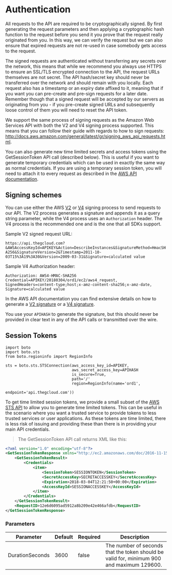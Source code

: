# Authentication

All requests to the API are required to be cryptographically signed. By first generating the request parameters and then applying a cryptographic hash function to the request before you send it you prove that the request really originated from you. In this way, we can verify the request but we can also ensure that expired requests are not re-used in case somebody gets access to the request.

The signed requests are authenticated without transferring any secrets over the network, this means that while we recommend you always use HTTPS to ensure an SSL/TLS encrypted connection to the API, the request URLs themselves are not secret. The API hash/secret key should never be transferred over the network and should remain with you locally. Each request also has a timestamp or an expiry date affixed to it, meaning that if you want you can pre-create and pre-sign requests for a later date. Remember though that a signed request will be accepted by our servers as originating from you  - if you pre-create signed URLs and subsequently loose control of them you will need to reset the API token.

We support the same process of signing requests as the Amazon Web Services API with both the V2 and V4 signing process supported. This means that you can follow their guide with regards to how to sign requests: http://docs.aws.amazon.com/general/latest/gr/signing_aws_api_requests.html.

You can also generate new time limited secrets and access tokens using the GetSessionToken API call (described below). This is useful if you want to generate temporary credentials which can be used in exactly the same way as normal credentials. If you are using a temporary session token, you will need to attach it to every request as described in the [AWS API documentation](http://docs.aws.amazon.com/STS/latest/UsingSTS/using-temp-creds.html).

## Signing schemes

You can use either the AWS [V2](https://docs.aws.amazon.com/general/latest/gr/signature-version-2.html) or [V4](https://docs.aws.amazon.com/general/latest/gr/signature-version-4.html) signing process to send requests to our API. The V2 process generates a signature and appends it as a query string parameter, while the V4 process uses an `Authorization` header. The V4 process is the recommended one and is the one that all SDKs support. 

Sample V2 signed request URL:

`https://api.thegcloud.com?&AWSAccessKeyId=APIKEY&Action=DescribeInstances&SignatureMethod=HmacSHA256&SignatureVersion=2&Timestamp=2011-10-03T15%3A19%3A30&Version=2009-03-31&Signature=calculated value`

Sample V4 Authorization header:

`Authorization: AWS4-HMAC-SHA256 Credential=APIKEY/20180304/ord1/ec2/aws4_request, SignedHeaders=content-type;host;x-amz-content-sha256;x-amz-date, Signature=calculated value`

In the AWS API documentation you can find extensive details on how to generate a [V2 signature](https://docs.aws.amazon.com/general/latest/gr/signature-version-2.html) or a [V4 signature](https://docs.aws.amazon.com/general/latest/gr/signature-version-4.html).

<aside class="notice">
You use your <code>APIHASH</code> to generate the signature, but this should never be provided in clear text in any of the API calls or transmitted over the wire. 
</aside>

## Session Tokens

```python--boto2
import boto
import boto.sts
from boto.regioninfo import RegionInfo

sts = boto.sts.STSConnection(aws_access_key_id=APIKEY,
                             aws_secret_access_key=APIHASH
                             is_secure=True,
                             path='/'
                             region=RegionInfo(name='ord1', 
																endpoint='api.thegcloud.com'))
```

To get time limited session tokens, we provide a small subset of the [AWS STS API](https://docs.aws.amazon.com/STS/latest/APIReference/Welcome.html) to allow you to generate time limited tokens. This can be useful in the scenario where you want a trusted service to provide tokens to less trusted services or user applications. As these tokens are time limited, there is less risk of issuing and providing these than there is in providing your main API credentials. 

> The GetSessionToken API call returns XML like this:

```xml
<?xml version="1.0" encoding="utf-8"?>
<GetSessionTokenResponse xmlns="http://ec2.amazonaws.com/doc/2016-11-15/">
	<GetSessionTokenResult>
		<Credentials>
			<item>
				<SessionToken>SESSIONTOKEN</SessionToken>
				<SecretAccessKey>SECRETACCESSKEY</SecretAccessKey>
				<Expiration>2018-03-04T12:21:50+00:00</Expiration>
				<AccessKeyId>SESSIONACCESSKEY</AccessKeyId>
			</item>
		</Credentials>
	</GetSessionTokenResult>
	<RequestID>12e6d6095ad5912a8b209e42e466afdb</RequestID>
</GetSessionTokenResponse>
```

### Parameters

Parameter | Default | Required | Description
--------- | ------- | -------- | -----------
DurationSeconds | 3600 | false | The number of seconds that the token should be valid for, minimum 900 and maximum 129600.
